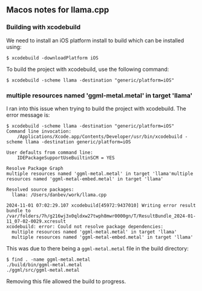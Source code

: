 ## Macos notes for llama.cpp

### Building with xcodebuild
We need to install an iOS platform install to build which can be installed using:
```console
$ xcodebuild -downloadPlatform iOS
```

To build the project with xcodebuild, use the following command:
```console
$ xcodebuild -scheme llama -destination "generic/platform=iOS"
```

### multiple resources named 'ggml-metal.metal' in target 'llama'
I ran into this issue when trying to build the project with xcodebuild. The error message is:
```console
$ xcodebuild -scheme llama -destination "generic/platform=iOS"
Command line invocation:
    /Applications/Xcode.app/Contents/Developer/usr/bin/xcodebuild -scheme llama -destination generic/platform=iOS

User defaults from command line:
    IDEPackageSupportUseBuiltinSCM = YES

Resolve Package Graph
multiple resources named 'ggml-metal.metal' in target 'llama'multiple resources named 'ggml-metal-embed.metal' in target 'llama'

Resolved source packages:
  llama: /Users/danbev/work/llama.cpp

2024-11-01 07:02:29.107 xcodebuild[45972:9437010] Writing error result bundle to /var/folders/7h/g216wj3x0qldxw27twph8mwr0000gn/T/ResultBundle_2024-01-11_07-02-0029.xcresult
xcodebuild: error: Could not resolve package dependencies:
  multiple resources named 'ggml-metal.metal' in target 'llama'
  multiple resources named 'ggml-metal-embed.metal' in target 'llama'
```
This was due to there being a `ggml-metal.metal` file in the build directory:
```console
$ find . -name ggml-metal.metal
./build/bin/ggml-metal.metal
./ggml/src/ggml-metal.metal
```
Removing this file allowed the build to progress.
